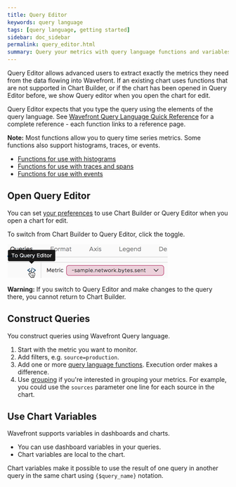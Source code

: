 ```yaml
---
title: Query Editor
keywords: query language
tags: [query language, getting started]
sidebar: doc_sidebar
permalink: query_editor.html
summary: Query your metrics with query language functions and variables.
---
```


Query Editor allows advanced users to extract exactly the metrics they need from the data flowing into Wavefront. If an existing chart uses functions that are not supported in Chart Builder, or if the chart has been opened in Query Editor before, we show Query editor when you open the chart for edit.

Query Editor expects that you type the query using the elements of the query language. See [Wavefront Query Language Quick Reference](query_language_reference.html) for a complete reference - each function links to a reference page.

**Note:** Most functions allow you to query time series metrics. Some functions also support histograms, traces, or events.
* [Functions for use with histograms](query_language_reference.html#histogram-functions)
* [Functions for use with traces and spans](query_language_reference.html#tracing-functions)
* [Functions for use with events](query_language_reference.html#event-functions)

## Open Query Editor

You can set [your preferences](users_account_managing.html) to use Chart Builder or Query Editor when you open a chart for edit.

To switch from Chart Builder to Query Editor, click the toggle.

![Query builder new](images/v2_query_builder_toggle.png)

**Warning:** If you switch to Query Editor and make changes to the query there, you cannot return to Chart Builder.


## Construct Queries

You construct queries using Wavefront Query language.
1. Start with the metric you want to monitor.
2. Add filters, e.g. `source=production`.
3. Add one or more [query language functions](query_language_reference.html). Execution order makes a difference.
4. Use [grouping](query_language_aggregate_functions.html#grouping-the-aggregation-results) if you're interested in grouping your metrics. For example, you could use the `sources` parameter one line for each source in the chart.


## Use Chart Variables

Wavefront supports variables in dashboards and charts.
* You can use dashboard variables in your queries.
* Chart variables are local to the chart.

Chart variables make it possible to use the result of one query in another query in the same chart using `{$query_name}` notation.
